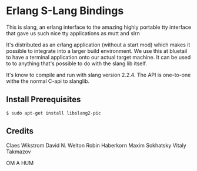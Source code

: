 Erlang S-Lang Bindings
======================

This is slang, an erlang interface to the amazing highly portable tty
interface that gave us such nice tty applications as mutt and slrn

It's distributed as an erlang application (without a start mod) which makes
it possible to integrate into a larger build environment.
We use this at bluetail to have a terminal application onto our
actual target machine. It can be used to to anything that's possible
to do with the slang lib itself.

It's know to compile and run with slang version 2.2.4.
The API is one-to-one withe the normal C-api to slanglib.

Install Prerequisites
---------------------

    $ sudo apt-get install libslang2-pic

Credits
-------

Claes Wikstrom
David N. Welton
Robin Haberkorn
Maxim Sokhatsky
Vitaly Takmazov

OM A HUM
